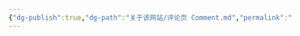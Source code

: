```yaml
---
{"dg-publish":true,"dg-path":"关于该网站/评论页 Comment.md","permalink":"/关于该网站/评论页 Comment/","dgPassFrontmatter":true,"noteIcon":"","created":"2024-11-18T23:25:38.043+08:00","updated":"2024-11-18T23:26:56.760+08:00"}
---
```




<script src="https://giscus.app/client.js"
        data-repo="Unlinearity/Learn-Everything"
        data-repo-id="R_kgDOLuyF8A"
        data-category="Q&A"
        data-category-id="DIC_kwDOLuyF8M4Ce0R6"
        data-mapping="url"
        data-strict="0"
        data-reactions-enabled="1"
        data-emit-metadata="1"
        data-input-position="top"
        data-theme="preferred_color_scheme"
        data-lang="zh-CN"
        crossorigin="anonymous"
        async>
</script>